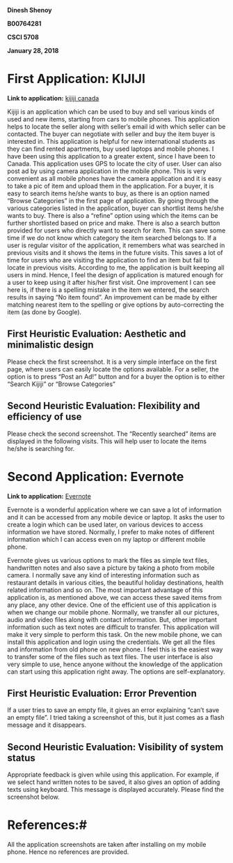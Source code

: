 **Dinesh Shenoy**

**B00764281**

**CSCI 5708**

**January 28, 2018**

# First Application: KIJIJI
**Link to application:** [kijiji canada](https://play.google.com/store/apps/details?id=com.ebay.kijiji.ca&hl=en)

Kijiji is an application which can be used to buy and sell various kinds of used and new items, starting from cars to mobile phones. This application helps to locate the seller along with seller’s email id with which seller can be contacted. The buyer can negotiate with seller and buy the item buyer is interested in. This application is helpful for new international students as they can find rented apartments, buy used laptops and mobile phones. I have been using this application to a greater extent, since I have been to Canada. 
This application uses GPS to locate the city of user. User can also post ad by using camera application in the mobile phone. This is very convenient as all mobile phones have the camera application and it is easy to take a pic of item and upload them in the application. For a buyer, it is easy to search items he/she wants to buy, as there is an option named “Browse Categories” in the first page of application. By going through the various categories listed in the application, buyer can shortlist items he/she wants to buy. There is also a “refine” option using which the items can be further shortlisted based on price and make. There is also a search button provided for users who directly want to search for item. This can save some time if we do not know which category the item searched belongs to. If a user is regular visitor of the application, it remembers what was searched in previous visits and it shows the items in the future visits. This saves a lot of time for users who are visiting the application to find an item but fail to locate in previous visits. According to me, the application is built keeping all users in mind. Hence, I feel the design of application is matured enough for a user to keep using it after his/her first visit.
One improvement I can see here is, if there is a spelling mistake in the item we entered, the search results in saying “No item found”. An improvement can be made by either matching nearest item to the spelling or give options by auto-correcting the item (as done by Google).

## First Heuristic Evaluation: Aesthetic and minimalistic design ##
Please check the first screenshot. It is a very simple interface on the first page, where users can easily locate the options available. For a seller, the option is to press “Post an Ad!”
 button and for a buyer the option is to either “Search Kijiji” or “Browse Categories”

## Second Heuristic Evaluation: Flexibility and efficiency of use ##
Please check the second screenshot. The “Recently searched” items are displayed in the following visits. This will help user to locate the items he/she is searching for.

# Second Application: Evernote #
**Link to application:** [Evernote](https://play.google.com/store/apps/details?id=com.evernote&hl=en)

Evernote is a wonderful application where we can save a lot of information and it can be accessed from any mobile device or laptop. It asks the user to create a login which can be used later, on various devices to access information we have stored. Normally, I prefer to make notes of different information which I can access even on my laptop or different mobile phone.

Evernote gives us various options to mark the files as simple text files, handwritten notes and also save a picture by taking a photo from mobile camera. I normally save any kind of interesting information such as restaurant details in various cities, the beautiful holiday destinations, health related information and so on. The most important advantage of this application is, as mentioned above, we can access these saved items from any place, any other device. One of the efficient use of this application is when we change our mobile phone. Normally, we transfer all our pictures, audio and video files along with contact information. But, other important information such as text notes are difficult to transfer. This application will make it very simple to perform this task. On the new mobile phone, we can install this application and login using the credentials. We get all the files and information from old phone on new phone. I feel this is the easiest way to transfer some of the files such as text files.
The user interface is also very simple to use, hence anyone without the knowledge of the application can start using this application right away. The options are self-explanatory.

## First Heuristic Evaluation: Error Prevention ##
If a user tries to save an empty file, it gives an error explaining “can’t save an empty file”. I tried taking a screenshot of this, but it just comes as a flash message and it disappears.

## Second Heuristic Evaluation: Visibility of system status ##
Appropriate feedback is given while using this application. For example, if we select hand written notes to be saved, it also gives an option of adding texts using keyboard. This message is displayed accurately. Please find the screenshot below.

# References:#
All the application screenshots are taken after installing on my mobile phone. Hence no references are provided.

